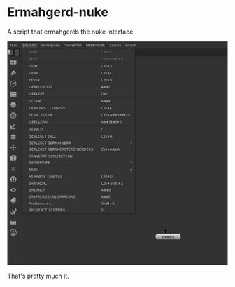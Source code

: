 # Ermahgerd-nuke
A script that ermahgerds the nuke interface.

![Ermahgerded interface](https://raw.githubusercontent.com/heavyimage/ermahgerd-nuke/master/screenshot.jpg "Screenshot of script in action")

That's pretty much it.
